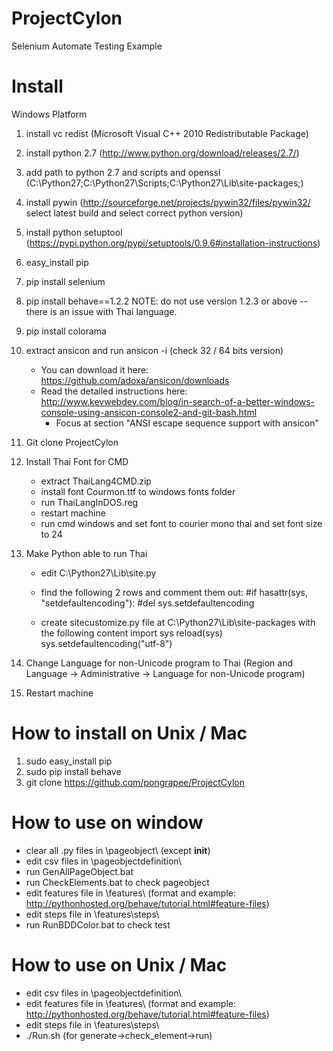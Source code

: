 ProjectCylon
============

Selenium Automate Testing Example

Install
=======

Windows Platform

1. install vc redist (Microsoft Visual C++ 2010 Redistributable Package)

2. install python 2.7 (http://www.python.org/download/releases/2.7/)

3. add path to python 2.7 and scripts and openssl (C:\Python27;C:\Python27\Scripts;C:\Python27\Lib\site-packages;)

4. install pywin (http://sourceforge.net/projects/pywin32/files/pywin32/  select latest build and select correct python version)

5. install python setuptool (https://pypi.python.org/pypi/setuptools/0.9.6#installation-instructions)

6. easy_install pip

7. pip install selenium

8. pip install behave==1.2.2
NOTE: do not use version 1.2.3 or above -- there is an issue with Thai language.

9. pip install colorama

10. extract ansicon and run ansicon -i (check 32 / 64 bits version)
	+ You can download it here: https://github.com/adoxa/ansicon/downloads
	+ Read the detailed instructions here: http://www.kevwebdev.com/blog/in-search-of-a-better-windows-console-using-ansicon-console2-and-git-bash.html
		+ Focus at section "ANSI escape sequence support with ansicon"

11. Git clone ProjectCylon

12. Install Thai Font for CMD
	+ extract ThaiLang4CMD.zip
	+ install font Courmon.ttf to windows fonts folder
	+ run ThaiLangInDOS.reg
	+ restart machine
	+ run cmd windows and set font to courier mono thai and set font size to 24

13. Make Python able to run Thai

	+ edit C:\Python27\Lib\site.py
	+ find the following 2 rows and comment them out:
		#if hasattr(sys, "setdefaultencoding"):
			#del sys.setdefaultencoding

	+ create sitecustomize.py file at C:\Python27\Lib\site-packages with the following content
		import sys
		reload(sys)
		sys.setdefaultencoding("utf-8")

14. Change Language for non-Unicode program to Thai (Region and Language -> Administrative -> Language for non-Unicode program)

15. Restart machine

How to install on Unix / Mac
==============================

1. sudo easy_install pip
2. sudo pip install behave
3. git clone https://github.com/pongrapee/ProjectCylon

How to use on window
====================

- clear all .py files in \pageobject\ (except __init__)
- edit csv files in \pageobjectdefinition\
- run GenAllPageObject.bat
- run CheckElements.bat to check pageobject
- edit features file in \features\ (format and example: http://pythonhosted.org/behave/tutorial.html#feature-files)
- edit steps file in \features\steps\
- run RunBDDColor.bat to check test

How to use on Unix / Mac
========================

- edit csv files in \pageobjectdefinition\
- edit features file in \features\ (format and example: http://pythonhosted.org/behave/tutorial.html#feature-files)
- edit steps file in \features\steps\
- ./Run.sh (for generate->check_element->run)

